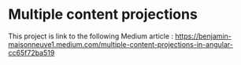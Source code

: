 # Multiple content projections

This project is link to the following Medium article :
https://benjamin-maisonneuve1.medium.com/multiple-content-projections-in-angular-cc65f72ba519
